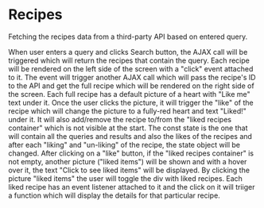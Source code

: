 # Recipes
Fetching the recipes data from a third-party API based on entered query. 

When user enters a query and clicks Search button, the AJAX call will be triggered which will return the recipes that contain the query. Each recipe will be rendered on the left side of the screen with a "click" event attached to it. The event will trigger another AJAX call which will pass the recipe's ID to the API and get the full recipe which will be rendered on the right side of the screen. 
Each full recipe has a default picture of a heart with "Like me" text under it. Once the user clicks the picture, it will trigger the "like" of the recipe which will change the picture to a fully-red heart and text "Liked!" under it. It will also add/remove the recipe to/from the "liked recipes container" which is not visible at the start. 
The const state is the one that will contain all the queries and results and also the likes of the recipes and after each "liking" and "un-liking" of the recipe, the state object will be changed. After clicking on a "like" button, if the "liked recipes container" is not empty, another picture ("liked items") will be shown and with a hover over it, the text "Click to see liked items" will be displayed. 
By clicking the picture "liked items" the user will toggle the div with liked recipes. Each liked recipe has an event listener attached to it and the click on it will triiger a function which will display the details for that particular recipe. 
